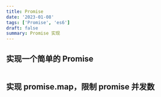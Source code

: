 ```yaml
---
title: Promise
date: '2023-01-08'
tags: ['Promise', 'es6']
draft: false
summary: Promise 实现
---
```


## 实现一个简单的 Promise

```js

```

## 实现 promise.map，限制 promise 并发数

```js

```
